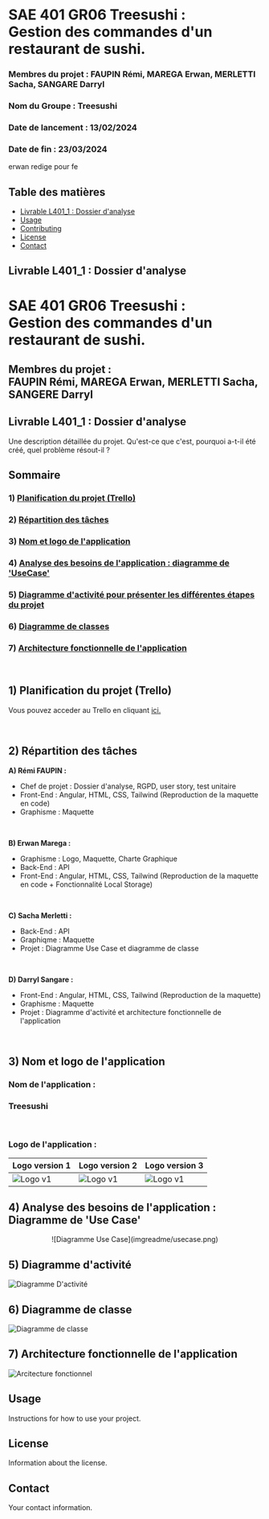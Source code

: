 # SAE 401 GR06 Treesushi : <br> Gestion des commandes d'un restaurant de sushi.

### Membres du projet : FAUPIN Rémi, MAREGA Erwan, MERLETTI Sacha, SANGARE Darryl

### Nom du Groupe : Treesushi
### Date de lancement : 13/02/2024 
### Date de fin : 23/03/2024


erwan redige pour fe

## Table des matières

- [Livrable L401_1 : Dossier d'analyse ](#Livrable1)
- [Usage](#usage)
- [Contributing](#contributing)
- [License](#license)
- [Contact](#contact)




## <a name="Livrable1"></a> Livrable L401_1 : Dossier d'analyse 

# SAE 401 GR06 Treesushi : <br> Gestion des commandes d'un restaurant de sushi.
## Membres du projet : <br> FAUPIN Rémi, MAREGA Erwan, MERLETTI Sacha, SANGERE Darryl

## Livrable L401_1 : Dossier d'analyse 

Une description détaillée du projet. Qu'est-ce que c'est, pourquoi a-t-il été créé, quel problème résout-il ?

## Sommaire

### 1) [Planification du projet (Trello)](#part1)
### 2) [Répartition des tâches](#2)
### 3) [Nom et logo de l'application](#3)
### 4) [Analyse des besoins de l'application : diagramme de 'UseCase'](#4)
### 5) [Diagramme d'activité pour présenter les différentes étapes du projet](#5)
### 6) [Diagramme de classes](#6)
### 7) [Architecture fonctionnelle de l'application](#7)

<br>

## <a name="part1"></a> 1) Planification du projet (Trello)
Vous pouvez acceder au Trello en cliquant
[ici.](https://trello.com/invite/b/A61L0Obt/ATTIc4d0fbb85a7947163a4c3d79316ec2521B6CE55F/sae-401-gr06-treeshushi)

<br>

## <a name="2"></a> 2) Répartition des tâches
**A) Rémi FAUPIN :**
- Chef de projet : Dossier d'analyse, RGPD, user story, test unitaire
 - Front-End : Angular, HTML, CSS, Tailwind (Reproduction de la maquette en code)
 - Graphisme : Maquette

<br>

**B) Erwan Marega :**
- Graphisme : Logo, Maquette, Charte Graphique
- Back-End : API
- Front-End : Angular, HTML, CSS, Tailwind (Reproduction de la maquette en code + Fonctionnalité Local Storage)

<br>

**C) Sacha Merletti :**
- Back-End : API
- Graphiqme : Maquette
- Projet : Diagramme Use Case et diagramme de classe

<br>

**D) Darryl Sangare :**
- Front-End : Angular, HTML, CSS, Tailwind (Reproduction de la maquette)
- Graphisme : Maquette 
- Projet : Diagramme d'activité et architecture fonctionnelle de l'application

<br>

## <a name="3"></a> 3) Nom et logo de l'application

### Nom de l'application : <br>
 ### Treesushi
<br>

### Logo de l'application :
| Logo version 1 | Logo version 2 | Logo version 3 |
| --------- | --------- |  --------- |
| ![Logo v1](imgreadme/logov1.png) | ![Logo v1](imgreadme/logov2.jpg)| ![Logo v1](imgreadme/logov3.jpg)|


## <a name="4"></a> 4) Analyse des besoins de l'application : <br> Diagramme de 'Use Case'

<p align="center">
   ![Diagramme Use Case](imgreadme/usecase.png)
</p>

## <a name="5"></a> 5) Diagramme d'activité 
 ![Diagramme D'activité](imgreadme/diagramme%20activite.png)

## <a name="6"></a> 6) Diagramme de classe
 ![Diagramme de classe](imgreadme/diagramme_de_class_.png)

## <a name="7"></a> 7) Architecture fonctionnelle de l'application

 ![Arcitecture fonctionnel](imgreadme/architecture%20fonctionnelle.png)



## Usage 

Instructions for how to use your project.



## License

Information about the license.

## Contact

Your contact information.
